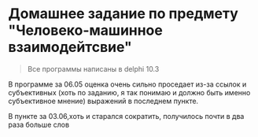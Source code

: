 # Домашнее задание по предмету "Человеко-машинное взаимодейтсвие"
> Все программы написаны в delphi 10.3

В программе за 06.05 оценка очень сильно проседает из-за ссылок и субъективных (хоть по заданию, я так понимаю и должно быть именно субъективное мнение) выражений в последнем пункте.

В пункте за 03.06,хоть и старался сократить, получилось почти в два раза больше слов
